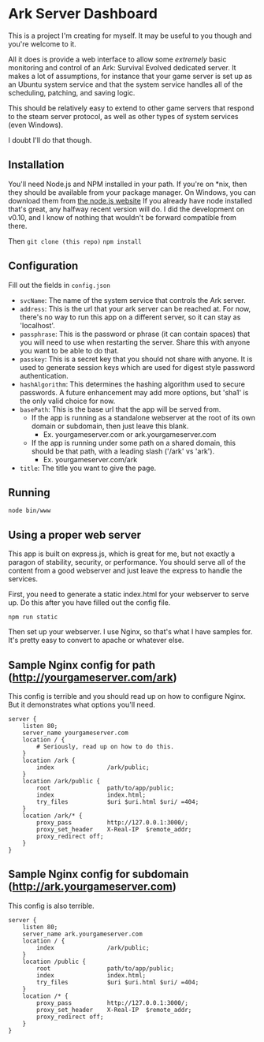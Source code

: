 # Ark Server Dashboard

This is a project I'm creating for myself. It may be useful to you though and you're welcome to it.

All it does is provide a web interface to allow some *extremely* basic monitoring and control of an Ark: Survival Evolved
dedicated server. It makes a lot of assumptions, for instance that your game server is set up as an Ubuntu system service
and that the system service handles all of the scheduling, patching, and saving logic.

This should be relatively easy to extend to other game servers that respond to the steam server protocol, as well as other
types of system services (even Windows).

I doubt I'll do that though.

## Installation

You'll need Node.js and NPM installed in your path. If you're on *nix, then they should be available from your package manager.
On Windows, you can download them from [the node.js website](https://nodejs.org/)
If you already have node installed that's great, any halfway recent version will do. I did the development on v0.10, and I know of nothing that wouldn't be forward compatible from there.

Then
`git clone (this repo)`
`npm install`

## Configuration

Fill out the fields in `config.json`

* `svcName`: The name of the system service that controls the Ark server.
* `address`: This is the url that your ark server can be reached at. For now, there's no way to run this app on a different server, so it can stay as 'localhost'.
* `passphrase`: This is the password or phrase (it can contain spaces) that you will need to use when restarting the server. Share this with anyone you want to be able to do that.
* `passkey`: This is a secret key that you should not share with anyone. It is used to generate session keys which are used for digest style password authentication.
* `hashAlgorithm`: This determines the hashing algorithm used to secure passwords. A future enhancement may add more options, but 'sha1' is the only valid choice for now.
* `basePath`: This is the base url that the app will be served from.
    * If the app is running as a standalone webserver at the root of its own domain or subdomain, then just leave this blank.
        * Ex. yourgameserver.com or ark.yourgameserver.com
    * If the app is running under some path on a shared domain, this should be that path, with a leading slash ('/ark' vs 'ark').
        * Ex. yourgameserver.com/ark
* `title`: The title you want to give the page.

## Running

`node bin/www`

## Using a proper web server

This app is built on express.js, which is great for me, but not exactly a paragon of stability, security, or performance.
You should serve all of the content from a good webserver and just leave the express to handle the services.

First, you need to generate a static index.html for your webserver to serve up. Do this after you have filled out the config file.

`npm run static`

Then set up your webserver. I use Nginx, so that's what I have samples for. It's pretty easy to convert to apache or whatever else.

## Sample Nginx config for path (http://yourgameserver.com/ark)

This config is terrible and you should read up on how to configure Nginx. But it demonstrates what options you'll need.

```
server {
    listen 80;
    server_name yourgameserver.com
    location / {
        # Seriously, read up on how to do this.
    }
    location /ark {
        index               /ark/public;
    }
    location /ark/public {
        root                path/to/app/public;
        index               index.html;
        try_files           $uri $uri.html $uri/ =404;
    }
    location /ark/* {
        proxy_pass          http://127.0.0.1:3000/;
        proxy_set_header    X-Real-IP  $remote_addr;
        proxy_redirect off;
    }
}
```

## Sample Nginx config for subdomain (http://ark.yourgameserver.com)

This config is also terrible.

```
server {
    listen 80;
    server_name ark.yourgameserver.com
    location / {
        index               /ark/public;
    }
    location /public {
        root                path/to/app/public;
        index               index.html;
        try_files           $uri $uri.html $uri/ =404;
    }
    location /* {
        proxy_pass          http://127.0.0.1:3000/;
        proxy_set_header    X-Real-IP  $remote_addr;
        proxy_redirect off;
    }
}
```
